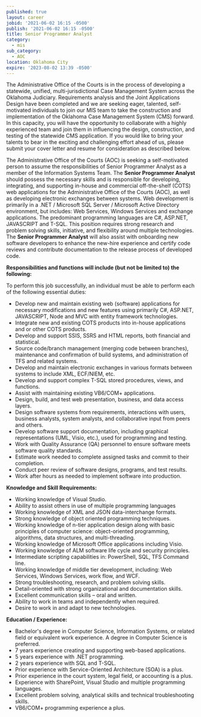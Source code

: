 ```yaml
---
published: true
layout: career
jobid: '2021-06-02 16:15 -0500'
publish: '2021-06-02 16:15 -0500'
title: Senior Programmer Analyst
category:
  - mis
sub_category:
  - AOC
location: Oklahoma City
expire: '2023-08-02 13:39 -0500'
---
```

The Administrative Office of the Courts is in the process of developing a statewide, unified, multi-jurisdictional Case Management System across the Oklahoma Judiciary. Requirements analysis and the Joint Applications Design have been completed and we are seeking eager, talented, self-motivated individuals to join our MIS team to take the construction and implementation of the Oklahoma Case Management System (CMS) forward. In this capacity, you will have the opportunity to collaborate with a highly experienced team and join them in influencing the design, construction, and testing of the statewide CMS application.  If you would like to bring your talents to bear in the exciting and challenging effort ahead of us, please submit your cover letter and resume for consideration as described below.

The Administrative Office of the Courts (AOC) is seeking a self-motivated person to assume the responsibilities of Senior Programmer Analyst as a member of the Information Systems Team. The **Senior Programmer Analyst** should possess the necessary skills and is responsible for developing, integrating, and supporting in-house and commercial off-the-shelf (COTS) web applications for the Administrative Office of the Courts (AOC), as well as developing electronic exchanges between systems. Web development is primarily in a .NET / Microsoft SQL Server / Microsoft Active Directory environment, but includes: Web Services, Windows Services and exchange applications. The predominant programming languages are C#, ASP.NET, JAVASCRIPT and T-SQL. This position requires strong research and problem solving skills, initiative, and flexibility around multiple technologies. The **Senior Programmer Analyst** will also assist with onboarding new software developers to enhance the new-hire experience and certify code reviews and contribute documentation to the release process of developed code. 

**Responsibilities and functions will include (but not be limited to) the following:**

To perform this job successfully, an individual must be able to perform each of the following essential duties:
- Develop new and maintain existing web (software) applications for necessary modifications and new features using primarily C#, ASP.NET, JAVASCRIPT, Node and MVC with entity framework technologies.
- Integrate new and existing COTS products into in-house applications and or other COTS products.
- Develop and support SSIS, SSRS and HTML reports, both financial and statistical.
- Source code/branch management (merging code between branches), maintenance and confirmation of build systems, and administration of TFS and related systems.
- Develop and maintain electronic exchanges in various formats between systems to include XML, ECF/NIEM, etc.
- Develop and support complex T-SQL stored procedures, views, and functions.
- Assist with maintaining existing VB6/COM+ applications.
- Design, build, and test web presentation, business, and data access layers.
- Design software systems from requirements, interactions with users, business analysts, system analysts, and collaborative input from peers and others.
- Develop software support documentation, including graphical representations (UML, Visio, etc.), used for programming and testing.
- Work with Quality Assurance (QA) personnel to ensure software meets software quality standards.
- Estimate work needed to complete assigned tasks and commit to their completion.
- Conduct peer review of software designs, programs, and test results.
- Work after hours as needed to implement software into production.

**Knowledge and Skill Requirements:**

- Working knowledge of Visual Studio. 
- Ability to assist others in use of multiple programming languages
- Working knowledge of XML and JSON data-interchange formats.
- Strong knowledge of object oriented programming techniques.
- Working knowledge of n-tier application design along with basic principles of computer science: object-oriented programming, algorithms, data structures, and multi-threading.
- Working knowledge of Microsoft Office applications including Visio.
- Working knowledge of ALM software life cycle and security principles.
- Intermediate scripting capabilities in: PowerShell, SQL, TFS Command line.
- Working knowledge of middle tier development, including:  Web Services, Windows Services, work flow, and WCF.
- Strong troubleshooting, research, and problem solving skills.
- Detail-oriented with strong organizational and documentation skills.
- Excellent communication skills – oral and written.
- Ability to work in teams and independently when required.
- Desire to work in and adapt to new technologies.

**Education / Experience:**

- Bachelor's degree in Computer Science, Information Systems, or related field or equivalent work experience.  A degree in Computer Science is preferred.
- 7 years experience creating and supporting web-based applications.
- 5 years experience with .NET programming.
- 2 years experience with SQL and T-SQL.
- Prior experience with Service-Oriented Architecture (SOA) is a plus.
- Prior experience in the court system, legal field, or accounting is a plus.
- Experience with SharePoint, Visual Studio and multiple programming languages.
- Excellent problem solving, analytical skills and technical troubleshooting skills.
- VB6/COM+ programming experience a plus.
